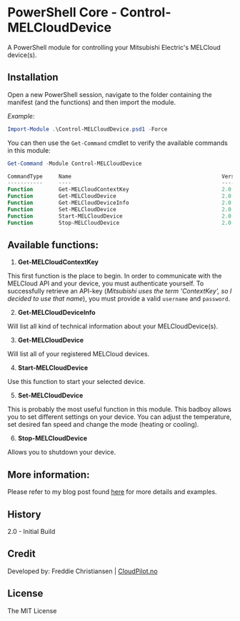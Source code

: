 # PowerShell Core - Control-MELCloudDevice

A PowerShell module for controlling your Mitsubishi Electric's MELCloud device(s).

## Installation
Open a new PowerShell session, navigate to the folder containing the manifest (and the functions) and then import the module.

*Example:*
````powershell
Import-Module .\Control-MELCloudDevice.psd1 -Force
````

You can then use the ````Get-Command```` cmdlet to verify the available commands in this module:
````powershell
Get-Command -Module Control-MELCloudDevice
````

````powershell
CommandType     Name                                               Version    Source
-----------     ----                                               -------    ------
Function        Get-MELCloudContextKey                             2.0        Control-MELCloudDevice
Function        Get-MELCloudDevice                                 2.0        Control-MELCloudDevice
Function        Get-MELCloudDeviceInfo                             2.0        Control-MELCloudDevice
Function        Set-MELCloudDevice                                 2.0        Control-MELCloudDevice
Function        Start-MELCloudDevice                               2.0        Control-MELCloudDevice
Function        Stop-MELCloudDevice                                2.0        Control-MELCloudDevice
````



## Available functions:

1. **Get-MELCloudContextKey**

This first function is the place to begin. In order to communicate with the MELCloud API and your device, you must authenticate yourself. To successfully retrieve an API-key (*Mitsubishi uses the term 'ContextKey', so I decided to use that name*), you must provide a valid ````username```` and ````password````.

2. **Get-MELCloudDeviceInfo**

Will list all kind of technical information about your MELCloudDevice(s).

3. **Get-MELCloudDevice**

Will list all of your registered MELCloud devices.

4. **Start-MELCloudDevice**

Use this function to start your selected device.

5. **Set-MELCloudDevice**

This is probably the most useful function in this module. This badboy allows you to set different settings on your device. You can adjust the temperature, set desired fan speed and change the mode (heating or cooling).

6. **Stop-MELCloudDevice**

Allows you to shutdown your device. 


## More information:

Please refer to my blog post found [here](https://www.cloudpilot.no/blog/Control-your-Mitsubishi-heat-pump-using-PowerShell/) for more details and examples.


## History
2.0 - Initial Build 



## Credit

Developed by: Freddie Christiansen | [CloudPilot.no](http://www.cloudpilot.no)


## License

The MIT License
